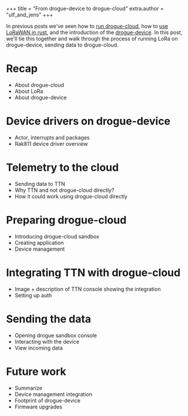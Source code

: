 +++
title = "From drogue-device to drogue-cloud"
extra.author = "ulf_and_jens"
+++

In previous posts we've seen how to [run drogue-cloud](), how to [use LoRaWAN in rust](), and the introduction of the [drogue-device](). In this post, we'll tie this together and walk through the process of running LoRa on drogue-device, sending data to drogue-cloud. 

<!-- more -->

# Recap

* About drogue-cloud
* About LoRa
* About drogue-device

# Device drivers on drogue-device

* Actor, interrupts and packages
* Rak811 device driver overview

# Telemetry to the cloud

* Sending data to TTN
* Why TTN and not drogue-cloud directly?
* How it could work using drogue-cloud directly

# Preparing drogue-cloud

* Introducing drogue-cloud sandbox
* Creating application
* Device management

# Integrating TTN with drogue-cloud

* Image + description of TTN console showing the integration
* Setting up auth

# Sending the data

* Opening drogue sandbox console
* Interacting with the device
* View incoming data

# Future work

* Summarize
* Device management integration
* Footprint of drogue-device
* Firmware upgrades
